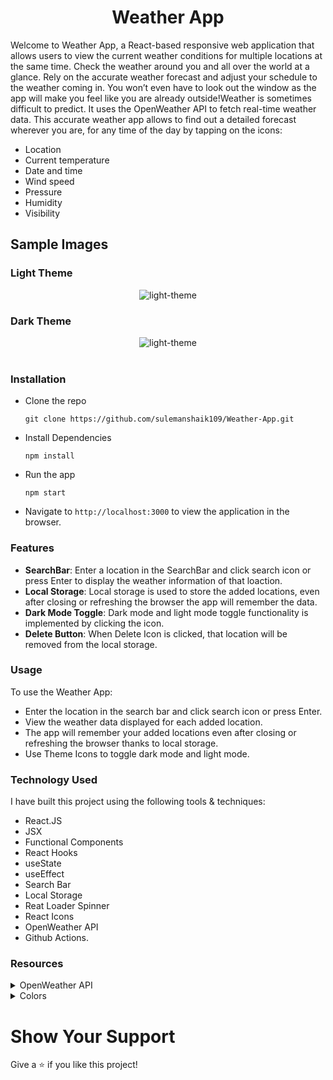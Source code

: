 <h1 align="center">
Weather App
</h1>
Welcome to Weather App, a React-based responsive web application that allows users to view the current weather conditions for multiple locations at the same time. Check the weather around you and all over the world at a glance. Rely on the accurate weather forecast and adjust your schedule to the weather coming in. You won’t even have to look out the window as the app will make you feel like you are already outside!Weather is sometimes difficult to predict. It uses the OpenWeather API to fetch real-time weather data. This accurate weather app allows to find out a detailed forecast wherever you are, for any time of the day by tapping on the icons:

- Location
- Current temperature
- Date and time
- Wind speed
- Pressure
- Humidity
- Visibility


## Sample Images

### Light Theme

<div style="text-align: center;">
     <img src="https://res.cloudinary.com/dsbxrn2tj/image/upload/v1718517633/Screenshot_99_nzbfmy.png" alt="light-theme">
</div>

### Dark Theme

<div style="text-align: center;">
     <img src="https://res.cloudinary.com/dsbxrn2tj/image/upload/v1718517768/Screenshot_100_xmezqm.png" alt="light-theme">
</div>
<br/>

### Installation

- Clone the repo
  ```
  git clone https://github.com/sulemanshaik109/Weather-App.git
  ```
- Install Dependencies
  ```
  npm install
  ```
- Run the app
  ```
  npm start
  ```
- Navigate to `http://localhost:3000` to view the application in the browser.

### Features

- **SearchBar**: Enter a location in the SearchBar and click search icon or press Enter to display the weather information of that loaction.
- **Local Storage**: Local storage is used to store the added locations, even after closing or refreshing the browser the app will remember the data.
- **Dark Mode Toggle**: Dark mode and light mode toggle functionality is implemented by clicking the icon.
- **Delete Button**: When Delete Icon is clicked, that location will be removed from the local storage.

### Usage

To use the Weather App:

- Enter the location in the search bar and click search icon or press Enter.
- View the weather data displayed for each added location.
- The app will remember your added locations even after closing or refreshing the browser thanks to local storage.
- Use Theme Icons to toggle dark mode and light mode.

### Technology Used

I have built this project using the following tools & techniques:

- React.JS
- JSX
- Functional Components
- React Hooks
- useState
- useEffect
- Search Bar
- Local Storage
- Reat Loader Spinner
- React Icons
- OpenWeather API
- Github Actions.

### Resources

<details>
<summary>OpenWeather API</summary>
<br/>

API Key: **099d738f470c32be8173e609ae9ed4ca**

**API Url**

```
https://api.openweathermap.org/data/2.5/weather?q={city name}&appid={API key}
```
</details>

<details>
<summary>Colors</summary>
<br/>

<div style="background-color: #ffffff; width: 150px; padding: 10px; color: white">Hex: #ffffff</div>
<div style="background-color: #000000; width: 150px; padding: 10px; color: white">Hex: #000000</div>
<div style="background-color: #565656; width: 150px; padding: 10px; color: white">Hex: #565656</div>
<div style="background-color: #bff0ea; width: 150px; padding: 10px; color: black">Hex: #bff0ea</div>
<div style="background-color: #1b1a1a; width: 150px; padding: 10px; color: black">Hex: #1b1a1a</div>
<div style="background-color: #3b3b3b; width: 150px; padding: 10px; color: black">Hex: #3b3b3b</div>

</details>

# Show Your Support

Give a ⭐️ if you like this project!
